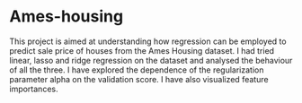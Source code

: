 # Ames-housing
This project is aimed at understanding how regression can be employed to predict sale price of houses from the Ames Housing dataset. I had tried linear, lasso and ridge regression on the dataset and analysed the behaviour of all the three. I have explored the dependence of the regularization parameter alpha on the validation score. I have also visualized feature importances.
